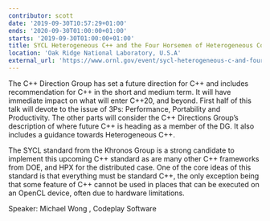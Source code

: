 ```yaml
---
contributor: scott
date: '2019-09-30T10:57:29+01:00'
ends: '2020-09-30T01:00:00+01:00'
starts: '2019-09-30T01:00:00+01:00'
title: SYCL Heterogeneous C++ and the Four Horsemen of Heterogeneous Computing
location: 'Oak Ridge National Laboratory, U.S.A'
external_url: 'https://www.ornl.gov/event/sycl-heterogeneous-c-and-four-horsemen-heterogeneous-computing'
---
```


The C++ Direction Group has set a future direction for C++ and includes recommendation for C++ in the short and medium
term. It will have immediate impact on what will enter C++20, and beyond. First half of this talk will devote to the
issue of 3Ps: Performance, Portability and Productivity. The other parts will consider the C++ Directions Group’s
description of where future C++ is heading as a member of the DG. It also includes a guidance towards Heterogeneous C++.

The SYCL standard from the Khronos Group is a strong candidate to implement this upcoming C++ standard as are many other
C++ frameworks from DOE, and HPX for the distributed case. One of the core ideas of this standard is that everything
must be standard C++, the only exception being that some feature of C++ cannot be used in places that can be executed on
an OpenCL device, often due to hardware limitations.

Speaker: Michael Wong , Codeplay Software
